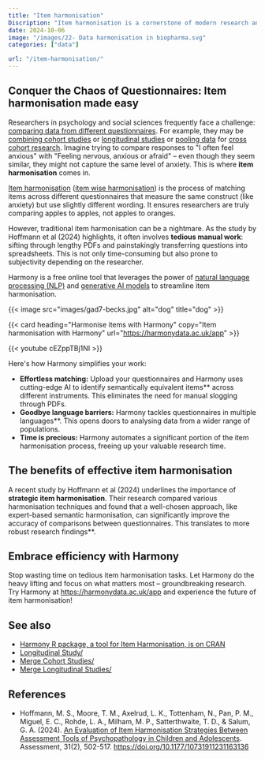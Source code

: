 ```yaml
---
title: "Item harmonisation"
Discription: "Item harmonisation is a cornerstone of modern research and development."
date: 2024-10-06
image: "/images/22- Data harmonisation in biopharma.svg"
categories: ["data"]

url: "/item-harmonisation/"
---
```



## Conquer the Chaos of Questionnaires:  Item harmonisation made easy

Researchers in psychology and social sciences frequently face a challenge: [comparing data from different questionnaires](/item-harmonisation/harmony-a-free-ai-tool-for-harmonisation-of-instruments-in-psychology/). For example, they may be [combining cohort studies](/item-harmonisation/harmony-a-free-ai-tool-to-combine-cohort-studies/) or [longitudinal studies](/item-harmonisation/harmony-a-free-ai-tool-for-longitudinal-study-in-psychology/) or [pooling data](/item-harmonisation/harmony-a-free-ai-tool-for-data-pooling/) for [cross cohort research](/item-harmonisation/harmony-a-free-ai-tool-for-cross-cohort-research/). Imagine trying to compare responses to "I often feel anxious" with "Feeling nervous, anxious or afraid" –  even though they seem similar, they might not capture the same level of anxiety. This is where **item harmonisation** comes in.

[Item harmonisation](/item-harmonisation/harmony-a-free-ai-tool-for-item-harmonisation/) ([item wise harmonisation](/item-harmonisation/harmony-a-free-ai-tool-for-item-wise-harmonisation/)) is the process of matching items across different questionnaires that measure the same construct (like anxiety) but use slightly different wording. It ensures researchers are truly comparing apples to apples, not apples to oranges. 

However, traditional item harmonisation can be a nightmare. As the study by Hoffmann et al (2024)  highlights,  it often involves  **tedious manual work**: sifting through lengthy PDFs and painstakingly transferring questions into spreadsheets. This is not only time-consuming but also prone to subjectivity depending on the researcher. 

Harmony is a free online tool that leverages the power of  [natural language processing (NLP)](/nlp-semantic-text-matching/measuring-the-performance-of-nlp-algorithms/) and  [generative AI models](/nlp-semantic-text-matching/) to streamline item harmonisation. 


{{< image src="images/gad7-becks.jpg" alt="dog" title="dog" >}}

{{< card heading="Harmonise items with Harmony" copy="Item harmonisation with Harmony" url="https://harmonydata.ac.uk/app" >}}

{{< youtube cEZppTBj1NI >}}

Here's how Harmony simplifies your work:

* **Effortless matching:**  Upload your questionnaires and Harmony uses  cutting-edge AI  to identify  semantically equivalent items**  across different instruments. This eliminates the need for manual slogging through PDFs.
* **Goodbye language barriers:**  Harmony tackles questionnaires in  multiple languages**. This opens doors to analysing data from a wider range of populations.
* **Time is precious:**  Harmony automates a significant portion of the item harmonisation process, freeing up your valuable research time.

## The benefits of effective item harmonisation

A recent study by Hoffmann et al (2024) underlines the importance of  **strategic item harmonisation**. Their research compared various harmonisation techniques and found that a well-chosen approach, like expert-based semantic harmonisation, can significantly improve the accuracy of comparisons between questionnaires. This translates to  more robust research findings**.

## Embrace efficiency with Harmony

Stop wasting time on tedious item harmonisation tasks. Let Harmony do the heavy lifting and focus on what matters most – groundbreaking research.  Try Harmony at https://harmonydata.ac.uk/app and experience the future of item harmonisation!

## See also

* [Harmony R package, a tool for Item Harmonisation, is on CRAN](/harmony-natural-language-processing-tool-for-item-harmonisation-is-now-on-cran/)
* [Longitudinal Study/](/item-harmonisation/harmony-a-free-ai-tool-for-longitudinal-study/)
* [Merge Cohort Studies/](/item-harmonisation/harmony-a-free-ai-tool-to-merge-cohort-studies/)
* [Merge Longitudinal Studies/](/item-harmonisation/harmony-a-free-ai-tool-to-merge-longitudinal-studies/)

## References

* Hoffmann, M. S., Moore, T. M., Axelrud, L. K., Tottenham, N., Pan, P. M., Miguel, E. C., Rohde, L. A., Milham, M. P., Satterthwaite, T. D., & Salum, G. A. (2024). [An Evaluation of Item Harmonisation Strategies Between Assessment Tools of Psychopathology in Children and Adolescents](https://pubmed.ncbi.nlm.nih.gov/37042304/). Assessment, 31(2), 502-517. https://doi.org/10.1177/10731911231163136
